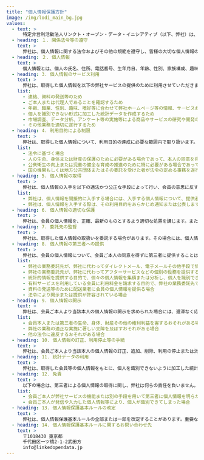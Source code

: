 ```yaml
---
title: "個人情報保護方針"
image: /img/lodi_main_bg.jpg
values:
  - text: >
      特定非営利活動法人リンクト・オープン・データ・イニシアティブ（以下、弊社）は、個人情報の保護に関する取組方針として、次のとおり個人情報保護基本ルールを定めます。
  - heading: １. 関係法令等の遵守
    text: >
      弊社は、個人情報に関する法令およびその他の規範を遵守し、皆様の大切な個人情報の保護に万全を尽くします。
  - heading: ２. 個人情報
    text: >
      個人情報とは、個人の氏名、住所、電話番号、生年月日、年齢、性別、家族構成、趣味、嗜好、ライフスタイル、電子メールアドレス、ID、所属団体、勤務先、勤務先住所、勤務先電話番号、銀行口座番号、クレジットカード番号、ウェブサイト訪問情報、苦情や相談など問い合わせ情報等であって、以上のうちのひとつ、あるいはふたつ以上を組み合わせることで、特定個人を識別できるものとします。
  - heading: 3. 個人情報のサービス利用
    text: >
      弊社は、取得した個人情報を以下の弊社サービスの提供のために利用させていただきます。
    list:
      - 連絡、資料の発送等のため
      - ご本人または代理人であることを確認するため
      - 年齢、職業、性別、趣味、嗜好等に合わせて弊社ホームページ等の情報、サービスおよびメール、広告配信を最適化するため
      - 個人を識別できない形式に加工した統計データを作成するため
      - 市場調査、データ分析、アンケート等の実施等による商品やサービスの研究や開発のため
      - その他業務を適切に遂行するため
  - heading: 4. 利用目的による制限
    text: >
      弊社は、取得した個人情報について、利用目的の達成に必要な範囲内で取り扱います。個人情報を利用目的の範囲外で取り扱う場合は、あらかじめ会員ご本人の同意を得て行います。ただし、以下の場合はこの限りではありません。
    list:
      - 法令に基づく場合
      - 人の生命、身体または財産の保護のために必要がある場合であって、本人の同意を得ることが困難であるとき
      - 公衆衛生の向上または児童の健全な育成の推進のために特に必要がある場合であって、本人の同意を得ることが困難であるとき
      - 国の機関もしくは地方公共団体またはその委託を受けた者が法令の定める事務を遂行することに対して協力する必要がある場合であって、本人の同意を得ることにより当該事務の遂行に支障を及ぼすおそれがあるとき
  - heading: 5. 個人情報の取得
    text: >
      弊社は、個人情報の入手を以下の適法かつ公正な手段によって行い、会員の意思に反する不正な方法により入手いたしません。
    list:
      - 弊社は、個人情報を間接的に入手する場合には、入手する個人情報について、提供者が本人から適正に入手したものであるかどうかを確認します
      - 弊社は、個人情報を入手する際は、その利用目的をあらかじめ通知または公表します。利用目的が変更された場合も会員に通知または公表します。
  - heading: 6. 個人情報の適切な保護
    text: >
      弊社は、会員の個人情報を、正確、最新のものとするよう適切な処置を講じます。また、会員の個人情報を適切かつ安全に管理します。
  - heading: 7. 委託先の監督
    text: >
      弊社は、取得した個人情報の取扱いを委託する場合があります。その場合には、個人情報の預託に係わる基本契約等の必要な契約を締結し、委託を受けた者に対する必要かつ適切な監督をおこないます。
  - heading: 8. 個人情報の第三者への提供
    text: >
      弊社は、会員の個人情報について、会員ご本人の同意を得ずに第三者に提供することは原則としておこないません。提供先・提供内容を特定したうえで、会員の同意を得た場合に限り、提供します。ただし、以下の場合はこの限りではありません。
    list:
      - 弊社の業務委託先が、弊社に代わってダイレクトメール、電子メールその他手段で情報またはサービスを提供する場合
      - 弊社の業務委託先が、弊社に代わってアフターサービスなどの個別の役務を提供するために必要がある場合
      - 統計的情報を提供する目的で、個々の個人情報を集積または分析し、個人を識別できない形式に加工して、その統計データを開示する場合
      - 有料サービスを利用している会員に利用料金を請求する目的で、弊社の業務委託先である決済システム会社、クレジット会社および銀行（秘密保持契約を締結）)に有料サービスを利用しているユーザーの個人情報を預託する場合
      - 資料の発送等のために配送業者に会員の個人情報を提供る場合
      - 法令により開示または提供が許容されている場合
  - heading: 9. 個人情報の開示
    text: >
      弊社は、会員ご本人より当該本人の個人情報の開示を求められた場合には、遅滞なく応じます。ただし、以下の場合は、その全部または一部を開示しない場合があります。
    list:
      - 会員本人または第三者の生命、身体、財産その他の権利利益を害するおそれがある場合
      - 弊社の業務の適正な実施に著しい支障を及ぼすおそれがある場合
      - 他の法令に違反するおそれがある場合
  - heading: 10. 個人情報の訂正、利用停止等の手続
    text: >
      弊社は、会員ご本人より当該本人の個人情報の訂正、追加、削除、利用の停止または消去を求められた場合には、ご本人であることを確認させていただいた上で合理的な期間内に対応いたします。
  - heading: 11. 統計データの利用
    text: >
      弊社は、取得した会員等の個人情報をもとに、個人を識別できないように加工した統計データを作成することがあります。個人を識別できない統計データについては、弊社は何ら制限なく利用することができるものとします。
  - heading: 12. 免責
    text: >
      以下の場合は、第三者による個人情報の取得に関し、弊社は何らの責任を負いません。
    list:
      - 会員ご本人が弊社サービスの機能または別の手段を用いて第三者に個人情報を明らかにした場合
      - 会員ご本人が発信や入力した個人情報等により、個人が識別できてしまった場合
  - heading: 13. 個人情報保護基本ルールの改定
    text: >
      弊社は、個人情報保護基本ルールの全部または一部を改定することがあります。重要な変更がある場合には、弊社ウェブサイト上でお知らせします。
  - heading: 14. 個人情報保護基本ルールに関するお問い合わせ先
    text: >
      〒1018430 東京都
      千代田区一ツ橋2-1-2武田方
      info@linkedopendata.jp
---
```

